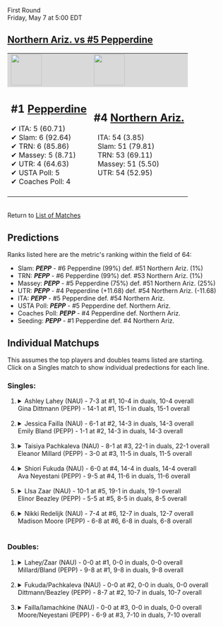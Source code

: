 First Round  
Friday, May 7 at 5:00 EDT
## [Northern Ariz. vs #5 Pepperdine](https://www.ncaa.com/game/5833655) 

<table><tr style="background-color: #d9d9d9 !important"><td><a href="#"><img src="https://www.ncaa.com/sites/default/files/images/logos/schools/n/northern-ariz.70.png" width="70" height="70" /></a></td><td><a href="#"><img src="https://www.ncaa.com/sites/default/files/images/logos/schools/p/pepperdine.70.png" width="70" height="70" /></a></td></tr><tr>
<td>  

<h2>#1 <a href="#">Pepperdine</a></h2>  
&#10004; ITA: 5 (60.71)<br>  
&#10004; Slam: 6 (92.64)<br>  
&#10004; TRN: 6 (85.86)<br>  
&#10004; Massey: 5 (8.71)<br>  
&#10004; UTR: 4 (64.63)<br>  
&#10004; USTA Poll: 5<br>  
&#10004; Coaches Poll: 4<br>  
<br>  

</td>
<td>  

<h2>#4 <a href="#">Northern Ariz.</a></h2>  
&nbsp; ITA: 54 (3.85)<br>  
&nbsp; Slam: 51 (79.81)<br>  
&nbsp; TRN: 53 (69.11)<br>  
&nbsp; Massey: 51 (5.50)<br>  
&nbsp; UTR: 54 (52.95)<br>  
<br>  

</td>
</tr></table>  


<br>Return to [List of Matches](../index.md)  

## Predictions  

Ranks listed here are the metric's ranking within the field of 64:  
- Slam: ***PEPP*** - #6 Pepperdine (99%) def. #51 Northern Ariz. (1%)  
- TRN: ***PEPP*** - #6 Pepperdine (99%) def. #53 Northern Ariz. (1%)  
- Massey: ***PEPP*** - #5 Pepperdine (75%) def. #51 Northern Ariz. (25%)  
- UTR: ***PEPP*** - #4 Pepperdine (+11.68) def. #54 Northern Ariz. (-11.68)  
- ITA: ***PEPP*** - #5 Pepperdine def. #54 Northern Ariz.  
- USTA Poll: ***PEPP*** - #5 Pepperdine def. Northern Ariz.  
- Coaches Poll: ***PEPP*** - #4 Pepperdine def. Northern Ariz.  
- Seeding: ***PEPP*** - #1 Pepperdine def. #4 Northern Ariz.  

## Individual Matchups  
This assumes the top players and doubles teams listed are starting.  
Click on a Singles match to show individual predections for each line.  

### Singles:  

<ol>
<li><details>
<summary markdown="span">Ashley Lahey (NAU) - 7-3 at #1, 10-4 in duals, 10-4 overall<br>Gina Dittmann (PEPP) - 14-1 at #1, 15-1 in duals, 15-1 overall</summary>
<h4>Predictions</h4><ul>
<li>Slam: <b><i>PEPP</i></b> - Lahey (87%) def. Dittmann (13%)</li>  
<li>TRN: <b><i>PEPP</i></b> - Lahey (92%) def. Dittmann (8%)</li>  
<li>Massey: <b><i>PEPP</i></b> - Lahey (75%) def. Dittmann (25%)</li>  
<li>UTR: <b><i>PEPP</i></b> - Lahey (92%) def. Dittmann (8%)</li>  
<li>ITA: <b><i>PEPP</i></b> - Lahey (7.80) def. Dittmann (4.32)</li>  
</ul>
</details>&nbsp;</li>
<li><details>
<summary markdown="span">Jessica Failla (NAU) - 6-1 at #2, 14-3 in duals, 14-3 overall<br>Emily Bland (PEPP) - 1-1 at #2, 14-3 in duals, 14-3 overall</summary>
<h4>Predictions</h4><ul>
<li>Slam: <b><i>PEPP</i></b> - Failla (99%) def. Bland (1%)</li>  
<li>TRN: <b><i>PEPP</i></b> - Failla (99%) def. Bland (1%)</li>  
<li>Massey: <b><i>PEPP</i></b> - Failla (75%) def. Bland (25%)</li>  
<li>UTR: <b><i>PEPP</i></b> - Failla (97%) def. Bland (3%)</li>  
<li>ITA: <b><i>PEPP</i></b> - Failla (23.38) def. Bland (2.75)</li>  
</ul>
</details>&nbsp;</li>
<li><details>
<summary markdown="span">Taisiya Pachkaleva (NAU) - 8-1 at #3, 22-1 in duals, 22-1 overall<br>Eleanor Millard (PEPP) - 3-0 at #3, 11-5 in duals, 11-5 overall</summary>
<h4>Predictions</h4><ul>
<li>Slam: <b><i>PEPP</i></b> - Pachkaleva (98%) def. Millard (2%)</li>  
<li>TRN: <b><i>PEPP</i></b> - Pachkaleva (99%) def. Millard (1%)</li>  
<li>Massey: <b><i>PEPP</i></b> - Pachkaleva (75%) def. Millard (25%)</li>  
<li>UTR: <b><i>PEPP</i></b> - Pachkaleva (98%) def. Millard (2%)</li>  
<li>ITA: <b><i>PEPP</i></b> - Pachkaleva (6.37) def. Millard (2.21)</li>  
</ul>
</details>&nbsp;</li>
<li><details>
<summary markdown="span">Shiori Fukuda (NAU) - 6-0 at #4, 14-4 in duals, 14-4 overall<br>Ava Neyestani (PEPP) - 9-5 at #4, 11-6 in duals, 11-6 overall</summary>
<h4>Predictions</h4><ul>
<li>Slam: <b><i>PEPP</i></b> - Fukuda (99%) def. Neyestani (1%)</li>  
<li>TRN: <b><i>PEPP</i></b> - Fukuda (99%) def. Neyestani (1%)</li>  
<li>Massey: <b><i>PEPP</i></b> - Fukuda (75%) def. Neyestani (25%)</li>  
<li>UTR: <b><i>PEPP</i></b> - Fukuda (98%) def. Neyestani (2%)</li>  
<li>ITA: <b><i>PEPP</i></b> - Fukuda (4.88) def. Neyestani (1.91)</li>  
</ul>
</details>&nbsp;</li>
<li><details>
<summary markdown="span">LIsa Zaar (NAU) - 10-1 at #5, 19-1 in duals, 19-1 overall<br>Elinor Beazley (PEPP) - 5-5 at #5, 8-5 in duals, 8-5 overall</summary>
<h4>Predictions</h4><ul>
<li>Slam: <b><i>PEPP</i></b> - Zaar (99%) def. Beazley (1%)</li>  
<li>TRN: <b><i>PEPP</i></b> - Zaar (99%) def. Beazley (1%)</li>  
<li>Massey: <b><i>PEPP</i></b> - Zaar (75%) def. Beazley (25%)</li>  
<li>UTR: <b><i>PEPP</i></b> - Zaar (98%) def. Beazley (2%)</li>  
<li>ITA: <b><i>PEPP</i></b> - Zaar (4.47) def. Beazley (2.10)</li>  
</ul>
</details>&nbsp;</li>
<li><details>
<summary markdown="span">Nikki Redelijk (NAU) - 7-4 at #6, 12-7 in duals, 12-7 overall<br>Madison Moore (PEPP) - 6-8 at #6, 6-8 in duals, 6-8 overall</summary>
<h4>Predictions</h4><ul>
<li>Slam: <b><i>PEPP</i></b> - Redelijk (99%) def. Moore (1%)</li>  
<li>TRN: <b><i>PEPP</i></b> - Redelijk (99%) def. Moore (1%)</li>  
<li>Massey: <b><i>PEPP</i></b> - Redelijk (75%) def. Moore (25%)</li>  
<li>UTR: <b><i>PEPP</i></b> - Redelijk (99%) def. Moore (1%)</li>  
<li>ITA: <b><i>PEPP</i></b> - Redelijk (1.87) def. Moore (1.46)</li>  
</ul>
</details>&nbsp;</li>
</ol>

### Doubles:  

<ol>
<li><details>
<summary markdown="span">Lahey/Zaar (NAU) - 0-0 at #1, 0-0 in duals, 0-0 overall<br>Millard/Bland (PEPP) - 9-8 at #1, 9-8 in duals, 9-8 overall</summary>
<br>Sorry, we don't have any metrics for this match
</details>&nbsp;</li>
<li><details>
<summary markdown="span">Fukuda/Pachkaleva (NAU) - 0-0 at #2, 0-0 in duals, 0-0 overall<br>Dittmann/Beazley (PEPP) - 8-7 at #2, 10-7 in duals, 10-7 overall</summary>
<br>Sorry, we don't have any metrics for this match
</details>&nbsp;</li>
<li><details>
<summary markdown="span">Failla/Iamachkine (NAU) - 0-0 at #3, 0-0 in duals, 0-0 overall<br>Moore/Neyestani (PEPP) - 6-9 at #3, 7-10 in duals, 7-10 overall</summary>
<br>Sorry, we don't have any metrics for this match
</details>&nbsp;</li>
</ol>